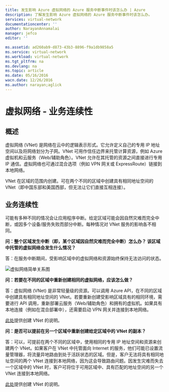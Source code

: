 ```yaml
---
title: 发生影响 Azure 虚拟网络的 Azure 服务中断事件时该怎么办 | Azure
description: 了解发生影响 Azure 虚拟网络的 Azure 服务中断事件时该怎么办。
services: virtual-network
documentationcenter: ''
author: NarayanAnnamalai
manager: jefco
editor: ''

ms.assetid: ad260ab9-d873-43b3-8896-f9a1db9858a5
ms.service: virtual-network
ms.workload: virtual-network
ms.tgt_pltfrm: na
ms.devlang: na
ms.topic: article
ms.date: 05/16/2016
wacn.date: 12/26/2016
ms.author: narayan;aglick
---
```


# 虚拟网络 - 业务连续性
## 概述
虚拟网络 (VNet) 是网络在云中的逻辑表示形式。它允许定义自己的专用 IP 地址空间以及将网络划分为子网。VNet 可用作信任边界来托管计算资源，例如 Azure 虚拟机和云服务（Web/辅助角色）。VNet 允许在其托管的资源之间直接进行专用 IP 通信。虚拟网络也可通过混合选项（例如 VPN 网关或 ExpressRoute）链接到本地网络。

VNet 在区域的范围内创建。可在两个不同的区域中创建具有相同地址空间的 VNet（即中国东部和美国西部，但无法让它们直接互相连接）。

## 业务连续性
可能有多种不同的情况会让应用程序中断。给定区域可能会因自然灾难而完全中断，或因多个设备/服务失败而部分中断。每种情况对 VNet 服务的影响各不相同。

**问：整个区域发生中断（即，某个区域因自然灾难而完全中断）怎么办？ 该区域中托管的虚拟网络会发生什么情况？**

答：在服务中断期间，受影响区域中的虚拟网络和资源始终保持无法访问的状态。

![虚拟网络简单关系图](./media/virtual-network-disaster-recovery-guidance/vnet.png)  

**问：若要在不同的区域中重新创建相同的虚拟网络，应该怎么做？**

答：虚拟网络 (VNet) 是非常轻量级的资源。可以调用 Azure API，在不同的区域中创建具有相同地址空间的 VNet。若要重新创建受影响区域具有的相同环境，需要进行 API 调用，重新部署云服务（Web/辅助角色）和拥有的虚拟机。如果具有本地连接（例如在混合部署中），还需要启动 VPN 网关并连接到本地网络。

[此处](./virtual-networks-create-vnet-arm-pportal.md)提供创建 VNet 的说明。

**问：是否可以提前在另一个区域中重新创建给定区域中的 VNet 的副本？**

答：可以，可提前在两个不同的区域中，使用相同的专用 IP 地址空间和资源来创建两个 VNet。如果客户在 VNet 中托管面向 Internet 的服务，他们可能已设置流量管理器，将流量异地路由到处于活跃状态的区域。但是，客户无法将具有相同地址空间的两个 VNet 连接到本地网络，因为这会导致路由问题。因发生灾难而失去一个区域中的 VNet 时，客户可将位于可用区域中、具有匹配的地址空间的另一个 VNet 连接到本地网络。

[此处](./virtual-networks-create-vnet-arm-pportal.md)提供创建 VNet 的说明。

<!---HONumber=Mooncake_1219_2016-->